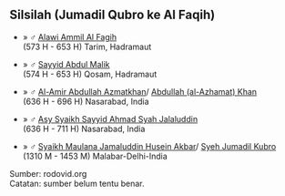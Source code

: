 ## Silsilah (Jumadil Qubro ke Al Faqih)

*	» ♂ [Alawi Ammil Al Fagih][359658]
	<br/>(573 H - 653 H) Tarim, Hadramaut

*	» ♂ [Sayyid Abdul Malik][359654]
	<br/>(574 H - 653 H) Qosam, Hadramaut

*	» ♂ [Al-Amir Abdullah Azmatkhan][359650]/ [Abdullah (al-Azhamat) Khan][364834]
	<br/>(636 H - 696 H) Nasarabad, India

*	» ♂ [Asy Syaikh Sayyid Ahmad Syah Jalaluddin][364832]
	<br/>(636 H - 711 H) Nasarabad, India

*	» ♂ [Syaikh Maulana Jamaluddin Husein Akbar][359642]/ [Syeh Jumadil Kubro][364829]
	<br/>(1310 M - 1453 M) Malabar-Delhi-India

Sumber: rodovid.org<br/>
Catatan: sumber belum tentu benar.


[359658]: http://id.rodovid.org/wk/Orang:359658
[359654]: http://id.rodovid.org/wk/Orang:359654

[359650]: http://id.rodovid.org/wk/Orang:359650
[364834]: http://id.rodovid.org/wk/Orang:364834

[364832]: http://id.rodovid.org/wk/Orang:364832

[359642]: http://id.rodovid.org/wk/Orang:359642
[364829]: http://id.rodovid.org/wk/Orang:364829
